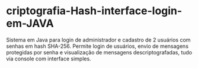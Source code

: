 # criptografia-Hash-interface-login-em-JAVA
Sistema em Java para login de administrador e cadastro de 2 usuários com senhas em hash SHA-256. Permite login de usuários, envio de mensagens protegidas por senha e visualização de mensagens descriptografadas, tudo via console com interface simples.

